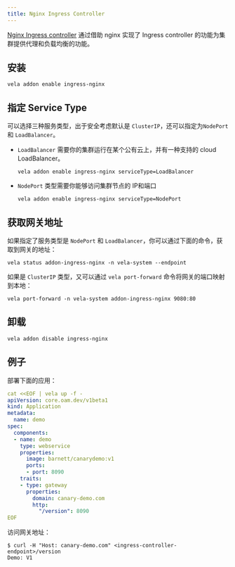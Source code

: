 ```yaml
---
title: Nginx Ingress Controller
---
```


[Nginx Ingress controller](https://kubernetes.github.io/ingress-nginx/) 通过借助 nginx 实现了 Ingress controller 的功能为集群提供代理和负载均衡的功能。

##  安装

```shell
vela addon enable ingress-nginx
```

## 指定 Service Type

可以选择三种服务类型，出于安全考虑默认是 `ClusterIP`，还可以指定为`NodePort` 和 `LoadBalancer`。

- `LoadBalancer` 需要你的集群运行在某个公有云上，并有一种支持的 cloud LoadBalancer。
    ```shell script
    vela addon enable ingress-nginx serviceType=LoadBalancer
    ```   
  
- `NodePort` 类型需要你能够访问集群节点的 IP和端口
    ```shell script
    vela addon enable ingress-nginx serviceType=NodePort
    ```
  
## 获取网关地址

如果指定了服务类型是 `NodePort` 和 `LoadBalancer`，你可以通过下面的命令，获取到网关的地址：

```shell
vela status addon-ingress-nginx -n vela-system --endpoint
```

如果是 `ClusterIP` 类型，又可以通过 `vela port-forward` 命令将网关的端口映射到本地：

```shell
vela port-forward -n vela-system addon-ingress-nginx 9080:80
```

## 卸载

```shell
vela addon disable ingress-nginx
```

## 例子

部署下面的应用：
```yaml
cat <<EOF | vela up -f -
apiVersion: core.oam.dev/v1beta1
kind: Application
metadata:
  name: demo
spec:
  components:
  - name: demo
    type: webservice
    properties:
      image: barnett/canarydemo:v1
      ports:
      - port: 8090
    traits:
    - type: gateway
      properties:
        domain: canary-demo.com
        http:
          "/version": 8090
EOF
```

访问网关地址：

```shell
$ curl -H "Host: canary-demo.com" <ingress-controller-endpoint>/version
Demo: V1
```
